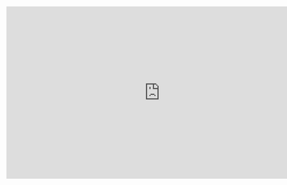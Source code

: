 <div>
  <div style="width: 800px; height: 450px; background-image: url('/pink-overlay.png'); background-size: contain;"></div>
  <iframe id="background-video" src="https://www.youtube.com/embed/JzwLky3TP2U?rel=0&version=3&autoplay=1&controls=0&showinfo=0&loop=1&cc_load_policy=0&disablekb=1&enablejsapi=1&iv_load_policy=3&modestbranding=1" width="800px" height="450px" frameborder="0" allowfullscreen></iframe>
</div>
  
<script>
iframe.getElementById('background-video').mute();
</script>
